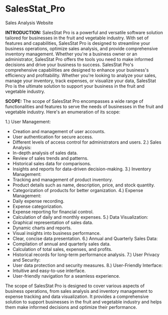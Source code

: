# SalesStat_Pro
Sales Analysis Website

**INTRODUCTION:**
SalesStat Pro is a powerful and versatile software solution tailored for businesses in the fruit and vegetable industry. With set of features and capabilities, SalesStat Pro is designed to streamline your business operations, optimize sales analysis, and provide comprehensive inventory management. Whether you're a business owner or an administrator, SalesStat Pro offers the tools you need to make informed decisions and drive your business to success. SalesStat Pro's comprehensive capabilities are designed to enhance your business's efficiency and profitability. Whether you're looking to analyze your sales, manage your inventory, track expenses, or visualize your data, SalesStat Pro is the ultimate solution to support your business in the fruit and vegetable industry.

**SCOPE:**
The scope of SalesStat Pro encompasses a wide range of functionalities and features to serve the needs of businesses in the fruit and vegetable industry. Here's an enumeration of its scope:

1.) User Management:
  - Creation and management of user accounts.
  - User authentication for secure access.
  - Different levels of access control for administrators and users.
2.) Sales Analysis:
  - In-depth analysis of sales data.
  - Review of sales trends and patterns.
  - Historical sales data for comparisons.
  - Insights and reports for data-driven decision-making.
3.) Inventory Management:
  - Tracking and management of product inventory.
  - Product details such as name, description, price, and stock quantity.
  - Categorization of products for better organization.
4.) Expense Management:
  - Daily expense recording.
  - Expense categorization.
  - Expense reporting for financial control.
  - Calculation of daily and monthly expenses.
5.) Data Visualization:
  - Graphical representation of sales data.
  - Dynamic charts and reports.
  - Visual insights into business performance.
  - Clear, concise data presentation.
6.) Annual and Quarterly Sales Data:
  - Compilation of annual and quarterly sales data.
  - Calculation of total sales, expenses, and profits.
  - Historical records for long-term performance analysis.
7.) User Privacy and Security:
  - User data protection and security measures.
8.) User-Friendly Interface:
  - Intuitive and easy-to-use interface.
  - User-friendly navigation for a seamless experience.

The scope of SalesStat Pro is designed to cover various aspects of business operations, from sales analysis and inventory management to expense tracking and data visualization. It provides a comprehensive solution to support businesses in the fruit and vegetable industry and helps them make informed decisions and optimize their performance.
